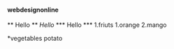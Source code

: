 #### webdesignonline
** Hello **
*Hello*
*** Hello ***
1.friuts
    1.orange
    2.mango
    
*vegetables
    potato
